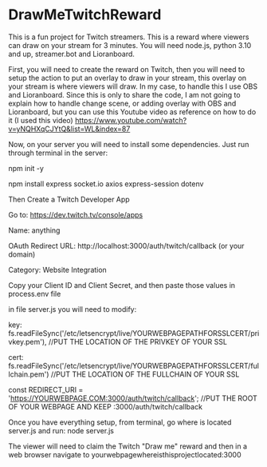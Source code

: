 # DrawMeTwitchReward
This is a fun project for Twitch streamers. This is a reward where viewers can draw on your stream for 3 minutes. You will need node.js, python 3.10 and up, streamer.bot and Lioranboard.

First, you will need to create the reward on Twitch, then you will need to setup the action to put an overlay to draw in your stream, this overlay on your stream is where viewers will draw. 
In my case, to handle this I use OBS and Lioranboard. Since this is only to share the code, I am not going to explain how to handle change scene, or adding overlay with OBS and Lioranboard, but you 
can use this Youtube video as reference on how to do it (I used this video) https://www.youtube.com/watch?v=yNQHXqCJYtQ&list=WL&index=87

Now, on your server you will need to install some dependencies. Just run through terminal in the server:

npm init -y

npm install express socket.io axios express-session dotenv


Then Create a Twitch Developer App

Go to: https://dev.twitch.tv/console/apps

Name: anything

OAuth Redirect URL: http://localhost:3000/auth/twitch/callback (or your domain)

Category: Website Integration

Copy your Client ID and Client Secret, and then paste those values in process.env file

in file server.js you will need to modify:

  key: fs.readFileSync('/etc/letsencrypt/live/YOURWEBPAGEPATHFORSSLCERT/privkey.pem'), //PUT THE LOCATION OF THE PRIVKEY OF YOUR SSL
  
  cert: fs.readFileSync('/etc/letsencrypt/live/YOURWEBPAGEPATHFORSSLCERT/fullchain.pem') //PUT THE LOCATION OF THE FULLCHAIN OF YOUR SSL

  const REDIRECT_URI = 'https://YOURWEBPAGE.COM:3000/auth/twitch/callback'; //PUT THE ROOT OF YOUR WEBPAGE AND KEEP :3000/auth/twitch/callback

Once you have everything setup, from terminal, go where is located server.js and run: node server.js

The viewer will need to claim the Twitch "Draw me" reward and then in a web browser navigate to yourwebpagewhereisthisprojectlocated:3000 

